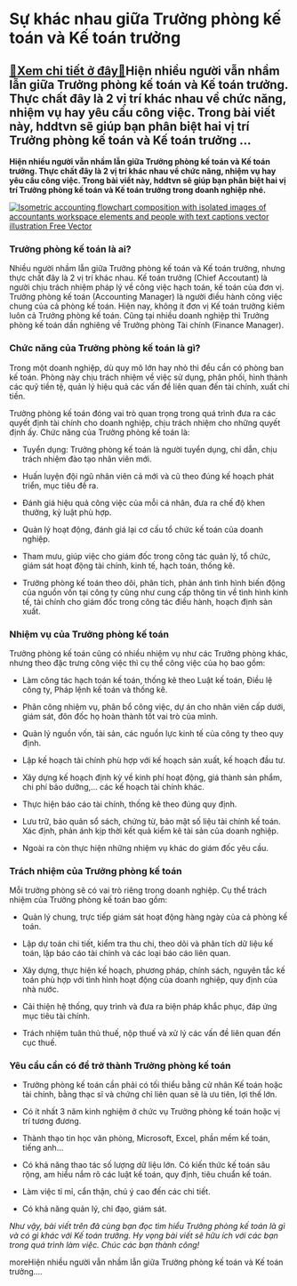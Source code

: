 Sự khác nhau giữa Trưởng phòng kế toán và Kế toán trưởng
========================================================

[:gift:Xem chi tiết ở đây:gift:](https://hddtvn.com/su-khac-nhau-giua-truong-phong-ke-toan-va-ke-toan-truong/)Hiện nhiều người vẫn nhầm lẫn giữa Trưởng phòng kế toán và Kế toán trưởng. Thực chất đây là 2 vị trí khác nhau về chức năng, nhiệm vụ hay yêu cầu công việc. Trong bài viết này, hddtvn sẽ giúp bạn phân biệt hai vị trí Trưởng phòng kế toán và Kế toán trưởng …
-----------------------------------------------------------------------------------------------------------------------------------------------------------------------------------------------------------------------------------------------------------------

**Hiện nhiều người vẫn nhầm lẫn giữa Trưởng phòng kế toán và Kế toán trưởng. Thực chất đây là 2 vị trí khác nhau về chức năng, nhiệm vụ hay yêu cầu công việc. Trong bài viết này, hddtvn sẽ giúp bạn phân biệt hai vị trí Trưởng phòng kế toán và Kế toán trưởng trong doanh nghiệp nhé.**


[![Isometric accounting flowchart composition with isolated images of accountants workspace elements and people with text captions vector illustration Free Vector](https://hddtvn.com/wp-content/uploads/2021/01/isometric-accounting-flowchart-composition-with-isolated-images-accountants-workspace-elements-people-with-text-captions-vector-illustration_1284-30663.jpg)](https://hddtvn.com/wp-content/uploads/2021/01/isometric-accounting-flowchart-composition-with-isolated-images-accountants-workspace-elements-people-with-text-captions-vector-illustration_1284-30663.jpg)


### Trưởng phòng kế toán là ai?


Nhiều người nhầm lẫn giữa Trưởng phòng kế toán và Kế toán trưởng, nhưng thực chất đây là 2 vị trí khác nhau. Kế toán trưởng (Chief Accoutant) là người chịu trách nhiệm pháp lý về công việc hạch toán, kế toán của đơn vị. Trưởng phòng kế toán (Accounting Manager) là người điều hành công việc chung của cả phòng kế toán. Hiện nay, không ít đơn vị Kế toán trưởng kiêm luôn cả Trưởng phòng kế toán. Cũng tại nhiều doanh nghiệp thì Trưởng phòng kế toán dần nghiêng về Trưởng phòng Tài chính (Finance Manager).


### Chức năng của Trưởng phòng kế toán là gì?


Trong một doanh nghiệp, dù quy mô lớn hay nhỏ thì đều cần có phòng ban kế toán. Phòng này chịu trách nhiệm về việc sử dụng, phân phối, hình thành các quỹ tiền tệ, quản lý hiệu quả các vấn đề liên quan đến tài chính, xuất chi tiền.


Trưởng phòng kế toán đóng vai trò quan trọng trong quá trình đưa ra các quyết định tài chính cho doanh nghiệp, chịu trách nhiệm cho những quyết định ấy. Chức năng của Trưởng phòng kế toán là:




* Tuyển dụng: Trưởng phòng kế toán là người tuyển dụng, chỉ dẫn, chịu trách nhiệm đào tạo nhân viên mới.

* Huấn luyện đội ngũ nhân viên cả mới và cũ theo đúng kế hoạch phát triển, mục tiêu đề ra.

* Đánh giá hiệu quả công việc của mỗi cá nhân, đưa ra chế độ khen thưởng, kỷ luật phù hợp.

* Quản lý hoạt động, đánh giá lại cơ cấu tổ chức kế toán của doanh nghiệp.

* Tham mưu, giúp việc cho giám đốc trong công tác quản lý, tổ chức, giám sát hoạt động tài chính, kinh tế, hạch toán, thống kê.

* Trưởng phòng kế toán theo dõi, phân tích, phản ánh tình hình biến động của nguồn vốn tại công ty cũng như cung cấp thông tin về tình hình kinh tế, tài chính cho giám đốc trong công tác điều hành, hoạch định sản xuất.



### Nhiệm vụ của Trưởng phòng kế toán


Trưởng phòng kế toán cũng có nhiều nhiệm vụ như các Trưởng phòng khác, nhưng theo đặc trưng công việc thì cụ thể công việc của họ bao gồm:




* Làm công tác hạch toán kế toán, thống kê theo Luật kế toán, Điều lệ công ty, Pháp lệnh kế toán và thống kê.

* Phân công nhiệm vụ, phân bổ công việc, dự án cho nhân viên cấp dưới, giám sát, đôn đốc họ hoàn thành tốt vai trò của mình.

* Quản lý nguồn vốn, tài sản, các nguồn lực kinh tế của công ty theo quy định.

* Lập kế hoạch tài chính phù hợp với kế hoạch sản xuất, kế hoạch đầu tư.

* Xây dựng kế hoạch định kỳ về kinh phí hoạt động, giá thành sản phẩm, chi phí bảo dưỡng,… các kế hoạch tài chính khác.

* Thực hiện báo cáo tài chính, thống kê theo đúng quy định.

* Lưu trữ, bảo quản sổ sách, chứng từ, bảo mật số liệu tài chính kế toán. Xác định, phản ánh kịp thời kết quả kiểm kê tài sản của doanh nghiệp.

* Ngoài ra còn thực hiện những nhiệm vụ khác do giám đốc yêu cầu.



### Trách nhiệm của Trưởng phòng kế toán


Mỗi trưởng phòng sẽ có vai trò riêng trong doanh nghiệp. Cụ thể trách nhiệm của Trưởng phòng kế toán bao gồm:




* Quản lý chung, trực tiếp giám sát hoạt động hàng ngày của cả phòng kế toán.

* Lập dự toán chi tiết, kiểm tra thu chi, theo dõi và phân tích dữ liệu kế toán, lập báo cáo tài chính và các loại báo cáo liên quan.

* Xây dựng, thực hiện kế hoạch, phương pháp, chính sách, nguyên tắc kế toán phù hợp với tình hình hoạt động của doanh nghiệp, quy định của nhà nước.

* Cải thiện hệ thống, quy trình và đưa ra biện pháp khắc phục, đáp ứng mục tiêu tài chính.

* Trách nhiệm tuân thủ thuế, nộp thuế và xử lý các vấn đề liên quan đến cục thuế.



### Yêu cầu cần có để trở thành Trưởng phòng kế toán




* Trưởng phòng kế toán cần phải có tối thiểu bằng cử nhân Kế toán hoặc tài chính, bằng thạc sĩ và chứng chỉ liên quan sẽ là ưu tiên, lợi thế lớn.

* Có ít nhất 3 năm kinh nghiệm ở chức vụ Trưởng phòng kế toán hoặc vị trí tương đương.

* Thành thạo tin học văn phòng, Microsoft, Excel, phần mềm kế toán, tiếng anh…

* Có khả năng thao tác số lượng dữ liệu lớn. Có kiến thức kế toán sâu rộng, am hiểu nắm rõ các luật kế toán, quy định, tiêu chuẩn kế toán.

* Làm việc tỉ mỉ, cẩn thận, chú ý cao đến các chi tiết.

* Có khả năng quản lý, chỉ đạo, giám sát.



*Như vậy, bài viết trên đã cùng bạn đọc tìm hiểu Trưởng phòng kế toán là gì và có gì khác với Kế toán trưởng. Hy vọng bài viết sẽ hữu ích với các bạn trong quá trình làm việc. Chúc các bạn thành công!*


moreHiện nhiều người vẫn nhầm lẫn giữa Trưởng phòng kế toán và Kế toán trưởng….

